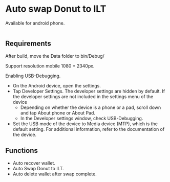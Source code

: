 # Auto swap Donut to ILT
Available for android phone.

<div align="center">
  <img src="https://s.isanook.com/hi/0/rp/rc/w728h437/yatxacm1w0/aHR0cHM6Ly9zLmlzYW5vb2suY29tL2hpLzAvdWQvMzA5LzE1NDg0NDEvMy5qcGc=.webp" alt=""/>
</div>

## Requirements
After build, move the Data folder to bin/Debug/

Support resolution mobile 1080 * 2340px.

Enabling USB-Debugging.
- On the Android device, open the settings.
- Tap Developer Settings. The developer settings are hidden by default. If the developer settings are not included in the settings menu of the device
  - Depending on whether the device is a phone or a pad, scroll down and tap About phone or About Pad.
  - In the Developer settings window, check USB-Debugging.
- Set the USB mode of the device to Media device (MTP), which is the default setting. For additional information, refer to the documentation of the device.

## Functions
- Auto recover wallet.
- Auto Swap Donut to ILT.
- Auto delete wallet after swap complete.

<div align="center">
  <img src="https://res.cloudinary.com/dtxsiexns/image/upload/v1661854345/imgonline-com-ua-resize-C362ZbApHKFaHX_mtxose.jpg" alt=""/>
</div>
